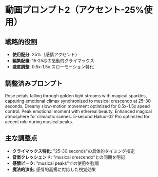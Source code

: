 # 動画プロンプト2（アクセント-25%使用）

## 戦略的役割
- **使用配分**: 25%（感情アクセント）
- **編集配置**: 15-25秒の感動的クライマックス
- **速度調整**: 0.5x-1.5x スローモーション特化

## 調整済みプロンプト

Rose petals falling through golden light streams with magical sparkles, capturing emotional climax synchronized to musical crescendo at 25-30 seconds. Dreamy slow-motion movement optimized for 0.5x-1.5x speed control. Peak emotional moment with ethereal beauty. Enhanced magical atmosphere for climactic scenes. 5-second Hailuo-02 Pro optimized for accent role during musical peaks.

## 主な調整点
- **クライマックス特化**: "25-30 seconds"の具体的タイミング指定
- **音楽クレッシェンド**: "musical crescendo"との同期を明記
- **感情ピーク**: "musical peaks"での使用を強調
- **魔法的演出**: 感情的高揚に対応した視覚効果